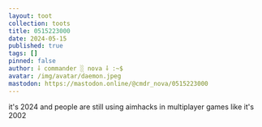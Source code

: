 ```yaml
---
layout: toot
collection: toots
title: 0515223000
date: 2024-05-15
published: true
tags: []
pinned: false
author: ⸸ commander ░ nova ⸸ :~$
avatar: /img/avatar/daemon.jpeg
mastodon: https://mastodon.online/@cmdr_nova/0515223000
---
```


it's 2024 and people are still using aimhacks in multiplayer games like it's 2002
